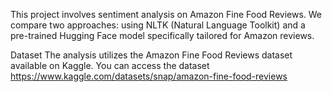 
This project involves sentiment analysis on Amazon Fine Food Reviews.
We compare two approaches: using NLTK (Natural Language Toolkit) and a pre-trained Hugging Face model specifically tailored for Amazon reviews.

Dataset
The analysis utilizes the Amazon Fine Food Reviews dataset available on Kaggle. You can access the dataset 
https://www.kaggle.com/datasets/snap/amazon-fine-food-reviews
